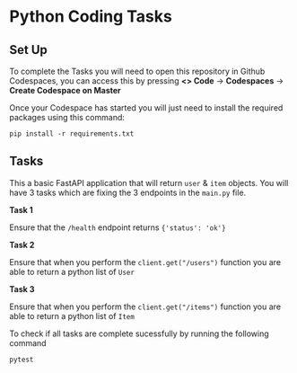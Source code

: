 # Python Coding Tasks

## Set Up

To complete the Tasks you will need to open this repository in Github Codespaces, you can access this by pressing **<> Code** -> **Codespaces** ->  **Create Codespace on Master**

Once your Codespace has started you will just need to install the required packages using this command:

```
pip install -r requirements.txt
```

## Tasks

This a basic FastAPI application that will return ```user``` & ```item``` objects. You will have 3 tasks which are fixing the 3 endpoints in the ```main.py``` file.

**Task 1**

Ensure that the ```/health``` endpoint returns ```{'status': 'ok'}```

**Task 2**

Ensure that when you perform the ```client.get("/users")``` function you are able to return a python list of ```User```

**Task 3**

Ensure that when you perform the ```client.get("/items")``` function you are able to return a python list of ```Item```

To check if all tasks are complete sucessfully by running the following command
```
pytest
```
